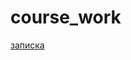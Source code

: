 # course_work

 [записка](https://docs.google.com/document/d/1wMoHdMPUwqfa9Q4I7D-VUEC3CvEFIu3siQyI91lAkC4/edit)
